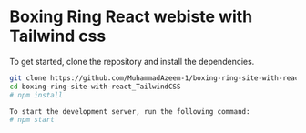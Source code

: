 # Boxing Ring React webiste with Tailwind css

To get started, clone the repository and install the dependencies.

```bash
git clone https://github.com/MuhammadAzeem-1/boxing-ring-site-with-react_TailwindCSS.git
cd boxing-ring-site-with-react_TailwindCSS
# npm install

To start the development server, run the following command:
# npm start


